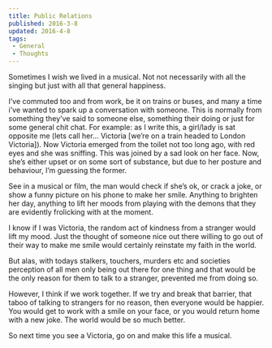 ```yaml
---
title: Public Relations
published: 2016-3-8
updated: 2016-4-8
tags:
 - General
 - Thoughts
---
```


<p>Sometimes I wish we lived in a musical. Not not necessarily with all the singing but just with all that general happiness.</p>

<p>I’ve commuted too and from work, be it on trains or buses, and many a time i've wanted to spark up a conversation with someone. This is normally from something they’ve said to someone else, something their doing or just for some general chit chat. For example: as I write this, a girl/lady is sat opposite me (lets call her... Victoria [we’re on a train headed to London Victoria]). Now Victoria emerged from the toilet not too long ago, with red eyes and she was sniffing. This was joined by a sad look on her face. Now, she’s either upset or on some sort of substance, but due to her posture and behaviour, I’m guessing the former.</p>



<p>See in a musical or film, the man would check if she’s ok, or crack a joke, or show a funny picture on his phone to make her smile. Anything to brighten her day, anything to lift her moods from playing with the demons that they are evidently frolicking with at the moment.</p>



<p>I know if I was Victoria, the random act of kindness from a stranger would lift my mood. Just the thought of someone nice out there willing to go out of their way to make me smile would certainly reinstate my faith in the world.</p>



<p>But alas, with todays stalkers, touchers, murders etc and societies perception of all men only being out there for one thing and that would be the only reason for them to talk to a stranger, prevented me from doing so.</p>



<p>However, I think if we work together. If we try and break that barrier, that taboo of talking to strangers for no reason, then everyone would be happier. You would get to work with a smile on your face, or you would return home with a new joke. The world would be so much better.</p>



<p>So next time you see a Victoria, go on and make this life a musical.</p>